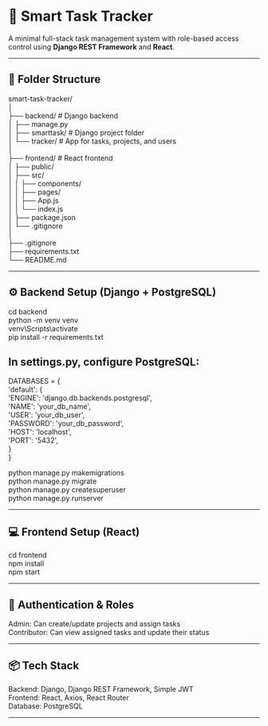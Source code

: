 # 🧠 Smart Task Tracker

A minimal full-stack task management system with role-based access control using **Django REST Framework** and **React**.

---

## 📁 Folder Structure

smart-task-tracker/  
│  
├── backend/               # Django backend  
│   ├── manage.py  
│   ├── smarttask/         # Django project folder  
│   └── tracker/           # App for tasks, projects, and users  
│  
├── frontend/              # React frontend  
│   ├── public/  
│   ├── src/  
│   │   ├── components/  
│   │   ├── pages/  
│   │   ├── App.js  
│   │   └── index.js  
│   ├── package.json  
│   └── .gitignore  
│  
├── .gitignore  
├── requirements.txt  
└── README.md

---

## ⚙️ Backend Setup (Django + PostgreSQL)

cd backend  
python -m venv venv  
venv\Scripts\activate  
pip install -r requirements.txt  

## In settings.py, configure PostgreSQL:  
 DATABASES = {  
     'default': {  
         'ENGINE': 'django.db.backends.postgresql',  
         'NAME': 'your_db_name',  
         'USER': 'your_db_user',  
         'PASSWORD': 'your_db_password',  
         'HOST': 'localhost',  
         'PORT': '5432',  
     }  
 }  

python manage.py makemigrations  
python manage.py migrate  
python manage.py createsuperuser  
python manage.py runserver  

---

## 💻 Frontend Setup (React)

cd frontend  
npm install  
npm start  

---

## 🔑 Authentication & Roles

Admin: Can create/update projects and assign tasks  
Contributor: Can view assigned tasks and update their status  

---

## 📦 Tech Stack

Backend: Django, Django REST Framework, Simple JWT  
Frontend: React, Axios, React Router  
Database: PostgreSQL  

---


